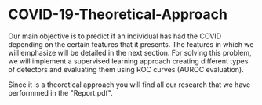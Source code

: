 # COVID-19-Theoretical-Approach


Our main objective is to predict if an individual has had the COVID depending on the
certain features that it presents. The features in which we will emphasize will be
detailed in the next section.
For solving this problem, we will implement a supervised learning approach creating
different types of detectors and evaluating them using ROC curves (AUROC
evaluation).

Since it is a theoretical approach you will find all our research that we have performmed in the "Report.pdf".
